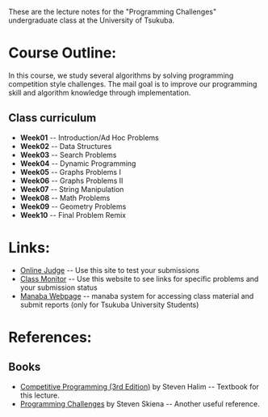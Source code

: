 These are the lecture notes for the "Programming Challenges" undergraduate
class at the University of Tsukuba.

# Course Outline:
In this course, we study several algorithms by solving programming competition
style challenges. The mail goal is to improve our programming skill and
algorithm knowledge through implementation.

## Class curriculum
- **Week01** -- Introduction/Ad Hoc Problems
- **Week02** -- Data Structures
- **Week03** -- Search Problems
- **Week04** -- Dynamic Programming
- **Week05** -- Graphs Problems I
- **Week06** -- Graphs Problems II
- **Week07** -- String Manipulation
- **Week08** -- Math Problems
- **Week09** -- Geometry Problems
- **Week10** -- Final Problem Remix

# Links:
* [Online Judge](http://onlinejudge.org/) -- Use this site to test your submissions
* [Class Monitor](http://conclave.cs.tsukuba.ac.jp/lecture/monitor.html) -- Use this
website to see links for specific problems and your submission status
* [Manaba Webpage](https://manaba.tsukuba.ac.jp/ct/course_1322213) -- manaba system
for accessing class material and submit reports (only for Tsukuba University Students)

# References:

## Books
* [Competitive Programming (3rd Edition)](http://cpbook.net/) by Steven Halim -- Textbook for this lecture.
* [Programming Challenges](http://www.programming-challenges.com/pg.php?page=index) by Steven Skiena -- Another useful reference.
